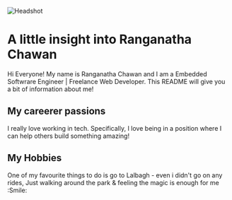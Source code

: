 ![Headshot](Ranganatha.JPG)

# A little insight into Ranganatha Chawan
Hi Everyone! My name is Ranganatha Chawan and I am a Embedded Softwrare Engineer | Freelance Web Developer. This README will give you a bit of information about me!

## My careerer passions
I really love working in tech. Specifically, I love being in a position where I can help others build something amazing!

## My Hobbies
One of my favourite things to do is go to Lalbagh - even i didn't go on any rides, Just walking around the park & feeling the magic is enough for me :Smile:



